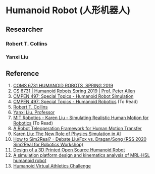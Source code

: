 # Humanoid Robot (人形机器人)


## Researcher

### Robert T. Collins

### Yanxi Liu

## Reference
1. [COMS 6731 HUMANOID ROBOTS, SPRING 2019](http://www.cs.columbia.edu/~allen/S19/)
2. [CS 6731 | Humanoid Robots Spring 2019 | Prof. Peter Allen](http://www.cs.columbia.edu/~allen/S19/schedule.html)
3. [CMPEN 497: Special Topics - Humanoid Robot Simulation](http://vision.cse.psu.edu/courses/CMPEN497_RoboticsSimulation/cmpen497_roboticssimulation.shtml) 
4. [CMPEN 497: Special Topics - Humanoid Robotics](http://vision.cse.psu.edu/courses/CMPEN497_Robotics/cmpen497_robotics.shtml) (To Read)
5. [Robert T. Collins](https://www.cse.psu.edu/~rtc12/index.html)
6. [Yanxi Liu, Professor](https://www.cse.psu.edu/~yul11/)
7. [MIT Robotics - Karen Liu - Simulating Realistic Human Motion for Robotics](https://www.youtube.com/watch?v=0SyGZC5twNU) (To Read)
8. [A Robot Teleoperation Framework for Human Motion Transfer](https://www.youtube.com/watch?v=2Ers35Ohqg0)
9. [Karen Liu: The New Role of Physics Simulation in AI](https://www.youtube.com/watch?v=-qQRsO1FPc8)
10. [How to Sim2Real? - Debate Liu/Fox vs. Dragan/Song (RSS 2020 Sim2Real for Robotics Workshop)](https://www.youtube.com/watch?v=S8zfYrlahac)
11. [Design of a 3D Printed Open Source Humanoid Robot](https://dergipark.org.tr/en/pub/bitlisfen/issue/71012/998006)
12. [A simulation platform design and kinematics analysis of MRL-HSL humanoid robot](https://2019.robocup.org/downloads/program/GholamiEtAl2019.pdf)
13. [Humanoid Virtual Athletics Challenge](https://ytazz.github.io/vnoid/)

